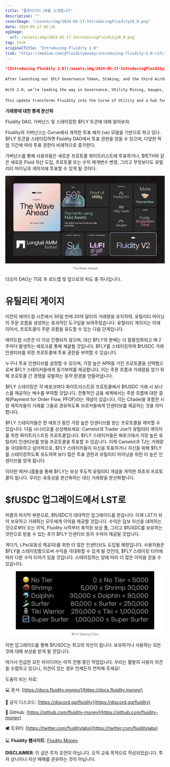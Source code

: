```yaml
---
title: "플루이디티 20을 소개합니다"
description: ""
coverImage: "/assets/img/2024-05-17-IntroducingFluidity20_0.png"
date: 2024-05-17 02:26
ogImage: 
  url: /assets/img/2024-05-17-IntroducingFluidity20_0.png
tag: Tech
originalTitle: "Introducing Fluidity 2.0"
link: "https://medium.com/@fluiditymoney/introducing-fluidity-2-0-c1fc76258245"
---
```



```markdown
![Introducing Fluidity 2.0](/assets/img/2024-05-17-IntroducingFluidity20_0.png)

After launching our $FLY Governance Token, Staking, and the third Airdrop Season, we’re thrilled to introduce Fluidity 2.0.

With 2.0, we’re leading the way in Governance, Utility Mining, Gauges, and upgrading $fUSDC to make it yield-bearing for both holding and transacting. We'll start by rolling out the Fluidity DAO, followed by Utility Gauges and our plans for the Utility Wars, and then dive into $fUSDC. These ideas are still a work in progress, and we'd love to hear the community's feedback!

This update transforms Fluidity into the Curve of Utility and a hub for Order Flow, providing protocols with a means to direct Order Flow their way.
```

<div class="content-ad"></div>

**거래량에 대한 통제 분산화**

Fluidity DAO, 거버넌스 및 스테이킹한 $FLY 토큰에 대해 알아보자.

Fluidity의 거버넌스는 Curve에서 개척한 투표 예치 (ve) 모델을 기반으로 하고 있다. $FLY 토큰을 스테이킹하면 Fluidity DAO에서 투표 권한을 얻을 수 있으며, 다양한 락업 기간에 따라 투표 권한이 비례적으로 증가한다.

거버넌스를 통해 사용자들은 새로운 프로토콜 화이트리스트에 투표하거나, $fETH와 같은 새로운 Fluid 자산 도입, 프로토콜 또는 수익 매개변수 변경, 그리고 무엇보다도 유틸리티 마이닝과 게이지에 투표할 수 있게 될 것이다.

<div class="content-ad"></div>

![Introducing Fluidity20_1](/assets/img/2024-05-17-IntroducingFluidity20_1.png)

더오이 DAO는 TGE 후 로드맵 및 앞으로의 파도 중 하나입니다.

# 유틸리티 게이지

이전의 에어드랍 시즌에서 30일 만에 20억 달러의 거래량을 유치하여, 유틸리티 마이닝이 주문 흐름을 생성하는 효과적인 도구임을 보여주었습니다. 유틸리티 게이지는 이에 이어서, 프로토콜이 주문 흐름을 유도할 수 있는 다음 단계입니다.

<div class="content-ad"></div>

에어드랍 시즌은 더 이상 진행되지 않으며, 대신 $FLY의 분배는 더 탈중앙화되고 매 2주마다 발생하는 에포크를 통해 채굴될 것입니다. $FLY를 스테이킹하여 $fUSDC 거래 인센티브를 위한 프로토콜에 투표 권한을 부여할 수 있습니다.

누구나 투표 인센티브를 설정할 수 있으며, 가장 높은 APR을 가진 프로토콜을 선택함으로써 $FLY 스테이커들에게 동기부여를 제공합니다. 이는 주문 흐름과 거래량을 얻기 위해 프로토콜 간 경쟁을 유발하는 동적 환경을 만들어냅니다.

$FLY 스테이킹은 각 에포크마다 화이트리스트된 프로토콜에서 $fUSDC 거래 시 보너스를 제공하는 배수를 부여할 것입니다. 전통적인 금융 세계에서는 주문 흐름에 대한 결제(Payment for Order Flow, PFOF)라는 개념이 있습니다. 이는 Citadel을 포함한 시장 제작자들이 거래를 그들로 경유하도록 브로커들에게 인센티브를 제공하는 것을 의미합니다.

$FLY 스테이커들은 한 에포크 동안 가장 높은 인센티브를 받는 프로토콜을 제어할 수 있습니다. 다음 시나리오를 상상해보세요: Camelot과 Trader Joe가 유틸리티 게이지를 위한 화이트리스트된 프로토콜입니다. $FLY 스테이커들은 에포크에서 가장 높은 유틸리티 인센티브를 받을 프로토콜을 투표할 수 있습니다. 이제 Camelot과 TJ는 거래량을 극대화하고 싶어하므로, $FLY 스테이커들이 자신을 투표하거나 자신을 위해 $FLY를 스테이킹하도록 유도하여 보다 많은 투표 권한과 유틸리티 마이닝을 위한 더 높은 인센티브를 얻게 됩니다.

<div class="content-ad"></div>

이러한 메커니즘들을 통해 $FLY는 보상 주도적 유틸리티 개념을 개척한 최초의 프로토콜이 됩니다. 우리는 유동성을 분산화하는 대신 거래량을 분산화합니다.

# $fUSDC 업그레이드에서 LST로

퍼즐의 마지막 부분으로, $fUSDC가 대대적인 업그레이드를 받습니다. 이제 LST가 되어 보유하고 거래하는 모두에게 이익을 제공할 것입니다. 수익은 담보 자산을 대여하는 것으로부터 오는 이익, Fluidity 시작부터 축적된 보상 풀, 그리고 $fUSDC를 보유하는 것만으로 받을 수 있는 추가 $FLY 인센티브 등의 수익이 제공될 것입니다.

게다가, LPs(유동성 제공자)를 위한 더 많은 인센티브도 도입될 예정입니다. 사용자들은 $FLY를 스테이킹함으로써 수익을 극대화할 수 있게 될 것인데, $FLY 스테이킹 티어에 따라 다른 수익 티어가 있을 것입니다. 스테이킹하는 양에 따라 더 많은 이익을 얻을 수 있습니다.

<div class="content-ad"></div>

![Fluidity 2.0](/assets/img/2024-05-17-IntroducingFluidity20_2.png)

이번 업그레이드를 통해 $fUSDC는 최고의 자산이 됩니다: 보유하거나 사용하는 모든 것에 대해 보상을 받게 될 것입니다.

여기서 언급한 모든 아이디어는 아직 진행 중인 작업입니다. 우리는 활발히 사용자 의견을 수렴하고 있으니, 의견이 있는 경우 언제든지 연락해 주세요!

도움이 되는 자료:

<div class="content-ad"></div>

💻 문서: [https://docs.fluidity.money/](https://docs.fluidity.money/)

👾 공식 디스코드: [https://discord.gg/fluidity](https://discord.gg/fluidity)

🐙 GitHub: [https://github.com/fluidity-money](https://github.com/fluidity-money)

🕊 트위터: [https://twitter.com/fluiditylabs](https://twitter.com/fluiditylabs)

<div class="content-ad"></div>

💻 **Fluidity 웹사이트**: [Fluidity Money](https://fluidity.money/)

**DISCLAIMER**: 이 글은 투자 조언이 아닙니다. 오직 교육 목적으로 작성되었습니다. 투자 상니이나 자산 매매를 권유하는 것이 아닙니다.